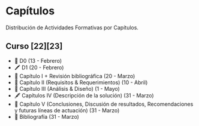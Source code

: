 # Capítulos
Distribución de Actividades Formativas por Capítulos. 

## Curso [22][23]
* 🏫 D0 (13 - Febrero)
* 🖍️ D1 (20 - Febrero)
* 📜 Capítulo I + Revisión bibliográfica (20 - Marzo)
* 📓 Capítulo II (Requisitos & Requerimientos) (10 - Abril)
* 🔎 Capítulo III (Análisis & Diseño) (1 - Mayo)
* 🖋️ Capítulos IV (Descripción de la solución) (31 - Marzo)
* 📒 Capítulo V (Conclusiones, Discusión de resultados, Recomendaciones y futuras líneas de actuación) (31 - Marzo)
* 📑 Bibliografía (31 - Marzo)
